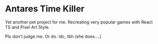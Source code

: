 # Antares Time Killer

Yet another pet project for me.
Recreating very popular games with React TS and Pixel Art Style.

Pls don't judge me. Or do. Idc, tbh (she does....)
